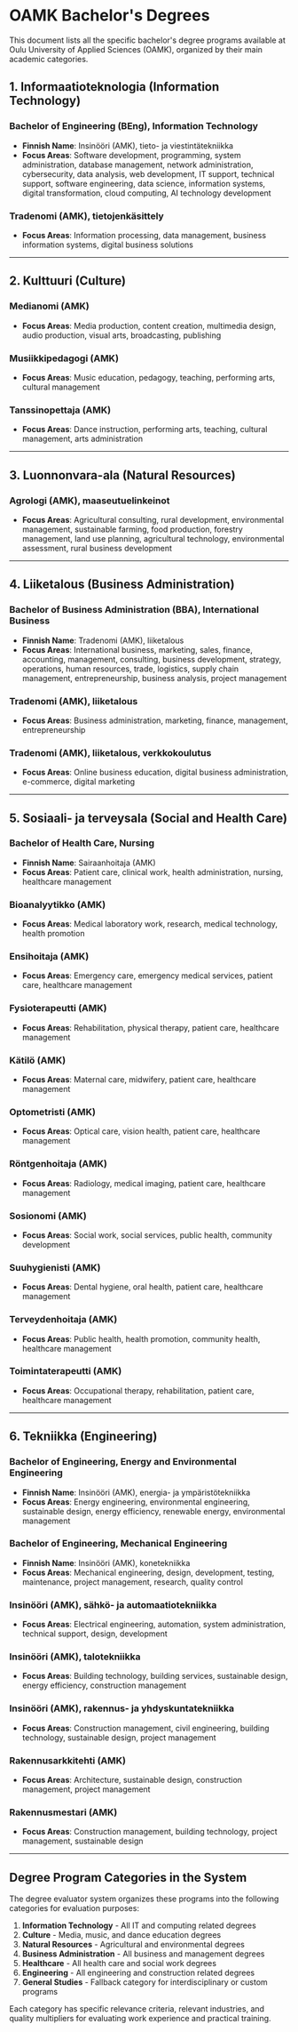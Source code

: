 # OAMK Bachelor's Degrees

This document lists all the specific bachelor's degree programs available at Oulu University of Applied Sciences (OAMK), organized by their main academic categories.

## 1. Informaatioteknologia (Information Technology)

### Bachelor of Engineering (BEng), Information Technology
- **Finnish Name**: Insinööri (AMK), tieto- ja viestintätekniikka
- **Focus Areas**: Software development, programming, system administration, database management, network administration, cybersecurity, data analysis, web development, IT support, technical support, software engineering, data science, information systems, digital transformation, cloud computing, AI technology development

### Tradenomi (AMK), tietojenkäsittely
- **Focus Areas**: Information processing, data management, business information systems, digital business solutions

---

## 2. Kulttuuri (Culture)

### Medianomi (AMK)
- **Focus Areas**: Media production, content creation, multimedia design, audio production, visual arts, broadcasting, publishing

### Musiikkipedagogi (AMK)
- **Focus Areas**: Music education, pedagogy, teaching, performing arts, cultural management

### Tanssinopettaja (AMK)
- **Focus Areas**: Dance instruction, performing arts, teaching, cultural management, arts administration

---

## 3. Luonnonvara-ala (Natural Resources)

### Agrologi (AMK), maaseutuelinkeinot
- **Focus Areas**: Agricultural consulting, rural development, environmental management, sustainable farming, food production, forestry management, land use planning, agricultural technology, environmental assessment, rural business development

---

## 4. Liiketalous (Business Administration)

### Bachelor of Business Administration (BBA), International Business
- **Finnish Name**: Tradenomi (AMK), liiketalous
- **Focus Areas**: International business, marketing, sales, finance, accounting, management, consulting, business development, strategy, operations, human resources, trade, logistics, supply chain management, entrepreneurship, business analysis, project management

### Tradenomi (AMK), liiketalous
- **Focus Areas**: Business administration, marketing, finance, management, entrepreneurship

### Tradenomi (AMK), liiketalous, verkkokoulutus
- **Focus Areas**: Online business education, digital business administration, e-commerce, digital marketing

---

## 5. Sosiaali- ja terveysala (Social and Health Care)

### Bachelor of Health Care, Nursing
- **Finnish Name**: Sairaanhoitaja (AMK)
- **Focus Areas**: Patient care, clinical work, health administration, nursing, healthcare management

### Bioanalyytikko (AMK)
- **Focus Areas**: Medical laboratory work, research, medical technology, health promotion

### Ensihoitaja (AMK)
- **Focus Areas**: Emergency care, emergency medical services, patient care, healthcare management

### Fysioterapeutti (AMK)
- **Focus Areas**: Rehabilitation, physical therapy, patient care, healthcare management

### Kätilö (AMK)
- **Focus Areas**: Maternal care, midwifery, patient care, healthcare management

### Optometristi (AMK)
- **Focus Areas**: Optical care, vision health, patient care, healthcare management

### Röntgenhoitaja (AMK)
- **Focus Areas**: Radiology, medical imaging, patient care, healthcare management

### Sosionomi (AMK)
- **Focus Areas**: Social work, social services, public health, community development

### Suuhygienisti (AMK)
- **Focus Areas**: Dental hygiene, oral health, patient care, healthcare management

### Terveydenhoitaja (AMK)
- **Focus Areas**: Public health, health promotion, community health, healthcare management

### Toimintaterapeutti (AMK)
- **Focus Areas**: Occupational therapy, rehabilitation, patient care, healthcare management

---

## 6. Tekniikka (Engineering)

### Bachelor of Engineering, Energy and Environmental Engineering
- **Finnish Name**: Insinööri (AMK), energia- ja ympäristötekniikka
- **Focus Areas**: Energy engineering, environmental engineering, sustainable design, energy efficiency, renewable energy, environmental management

### Bachelor of Engineering, Mechanical Engineering
- **Finnish Name**: Insinööri (AMK), konetekniikka
- **Focus Areas**: Mechanical engineering, design, development, testing, maintenance, project management, research, quality control

### Insinööri (AMK), sähkö- ja automaatiotekniikka
- **Focus Areas**: Electrical engineering, automation, system administration, technical support, design, development

### Insinööri (AMK), talotekniikka
- **Focus Areas**: Building technology, building services, sustainable design, energy efficiency, construction management

### Insinööri (AMK), rakennus- ja yhdyskuntatekniikka
- **Focus Areas**: Construction management, civil engineering, building technology, sustainable design, project management

### Rakennusarkkitehti (AMK)
- **Focus Areas**: Architecture, sustainable design, construction management, project management

### Rakennusmestari (AMK)
- **Focus Areas**: Construction management, building technology, project management, sustainable design

---

## Degree Program Categories in the System

The degree evaluator system organizes these programs into the following categories for evaluation purposes:

1. **Information Technology** - All IT and computing related degrees
2. **Culture** - Media, music, and dance education degrees
3. **Natural Resources** - Agricultural and environmental degrees
4. **Business Administration** - All business and management degrees
5. **Healthcare** - All health care and social work degrees
6. **Engineering** - All engineering and construction related degrees
7. **General Studies** - Fallback category for interdisciplinary or custom programs

Each category has specific relevance criteria, relevant industries, and quality multipliers for evaluating work experience and practical training. 